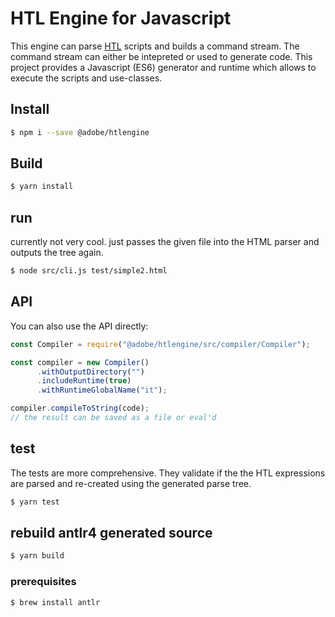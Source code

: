 # HTL Engine for Javascript

This engine can parse [HTL](https://github.com/Adobe-Marketing-Cloud/htl-spec) scripts and builds a command stream. The command stream can either be intepreted or used to generate code. This project provides a Javascript (ES6) generator and runtime which allows to execute the scripts and use-classes.

## Install

```bash
$ npm i --save @adobe/htlengine
```

## Build

```bash
$ yarn install
```

## run

currently not very cool. just passes the given file into the HTML parser and outputs the tree again.

```bash
$ node src/cli.js test/simple2.html
```

## API

You can also use the API directly:

```javascript
const Compiler = require("@adobe/htlengine/src/compiler/Compiler");

const compiler = new Compiler()
      .withOutputDirectory("")
      .includeRuntime(true)
      .withRuntimeGlobalName("it");

compiler.compileToString(code);
// the result can be saved as a file or eval'd
```

## test

The tests are more comprehensive. They validate if the the HTL expressions are parsed and re-created using the generated parse tree.

```bash
$ yarn test
```

## rebuild antlr4 generated source

```bash
$ yarn build
```

### prerequisites

```bash
$ brew install antlr
```
